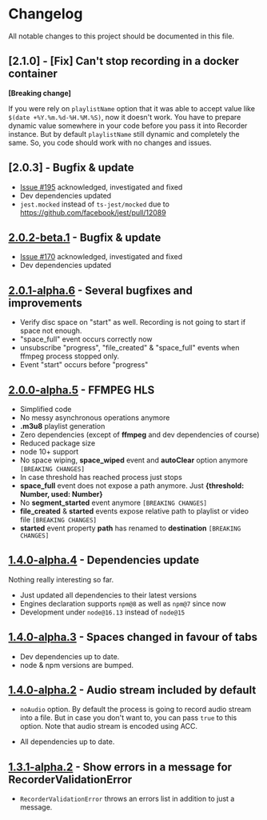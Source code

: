 # Changelog

All notable changes to this project should be documented in this file.

## [2.1.0] - [Fix] Can't stop recording in a docker container

**[Breaking change]**

If you were rely on `playlistName` option that it was able to accept value like `$(date +%Y.%m.%d-%H.%M.%S)`, now it doesn't work. You have to prepare dynamic value somewhere in your code before you pass it into Recorder instance. But by default `playlistName` still dynamic and completely the same. So, you code should work with no changes and issues.

## [2.0.3] - Bugfix & update

- [Issue #195](https://github.com/boonya/rtsp-video-recorder/issues/195) acknowledged, investigated and fixed
- Dev dependencies updated
- `jest.mocked` instead of `ts-jest/mocked` due to https://github.com/facebook/jest/pull/12089

## [2.0.2-beta.1] - Bugfix & update

- [Issue #170](https://github.com/boonya/rtsp-video-recorder/issues/170) acknowledged, investigated and fixed
- Dev dependencies updated

## [2.0.1-alpha.6] - Several bugfixes and improvements

- Verify disc space on "start" as well. Recording is not going to start if space not enough.
- "space_full" event occurs correctly now
- unsubscribe "progress", "file_created" & "space_full" events when ffmpeg process stopped only.
- Event "start" occurs before "progress"

## [2.0.0-alpha.5] - FFMPEG HLS

- Simplified code
- No messy asynchronous operations anymore
- **.m3u8** playlist generation
- Zero dependencies (except of **ffmpeg** and dev dependencies of course)
- Reduced package size
- node 10+ support
- No space wiping, **space_wiped** event and **autoClear** option anymore `[BREAKING CHANGES]`
- In case threshold has reached process just stops
- **space_full** event does not expose a path anymore. Just **{threshold: Number, used: Number}**
- No **segment_started** event anymore `[BREAKING CHANGES]`
- **file_created** & **started** events expose relative path to playlist or video file `[BREAKING CHANGES]`
- **started** event property **path** has renamed to **destination** `[BREAKING CHANGES]`

## [1.4.0-alpha.4] - Dependencies update

Nothing really interesting so far.

- Just updated all dependencies to their latest versions
- Engines declaration supports `npm@8` as well as `npm@7` since now
- Development under `node@16.13` instead of `node@15`

## [1.4.0-alpha.3] - Spaces changed in favour of tabs

- Dev dependencies up to date.
- node & npm versions are bumped.

## [1.4.0-alpha.2] - Audio stream included by default

- `noAudio` option. By default the process is going to record audio stream into a file. But in case you don't want to, you can pass `true` to this option. Note that audio stream is encoded using ACC.

- All dependencies up to date.

## [1.3.1-alpha.2] - Show errors in a message for RecorderValidationError

- `RecorderValidationError` throws an errors list in addition to just a message.

[2.0.2-beta.1]: https://github.com/boonya/rtsp-video-recorder/compare/2.0.1-alpha.6...2.0.2-beta.1
[2.0.1-alpha.6]: https://github.com/boonya/rtsp-video-recorder/compare/2.0.0-alpha.5...2.0.1-alpha.6
[2.0.0-alpha.5]: https://github.com/boonya/rtsp-video-recorder/compare/1.4.0-alpha.4...2.0.0-alpha.5
[1.4.0-alpha.4]: https://github.com/boonya/rtsp-video-recorder/compare/1.4.0-alpha.3...1.4.0-alpha.4
[1.4.0-alpha.3]: https://github.com/boonya/rtsp-video-recorder/compare/1.4.0-alpha.2...1.4.0-alpha.3
[1.4.0-alpha.2]: https://github.com/boonya/rtsp-video-recorder/compare/1.3.1-alpha.2...1.4.0-alpha.2
[1.3.1-alpha.2]: https://github.com/boonya/rtsp-video-recorder/compare/1.3.1-alpha.1...1.3.1-alpha.2
